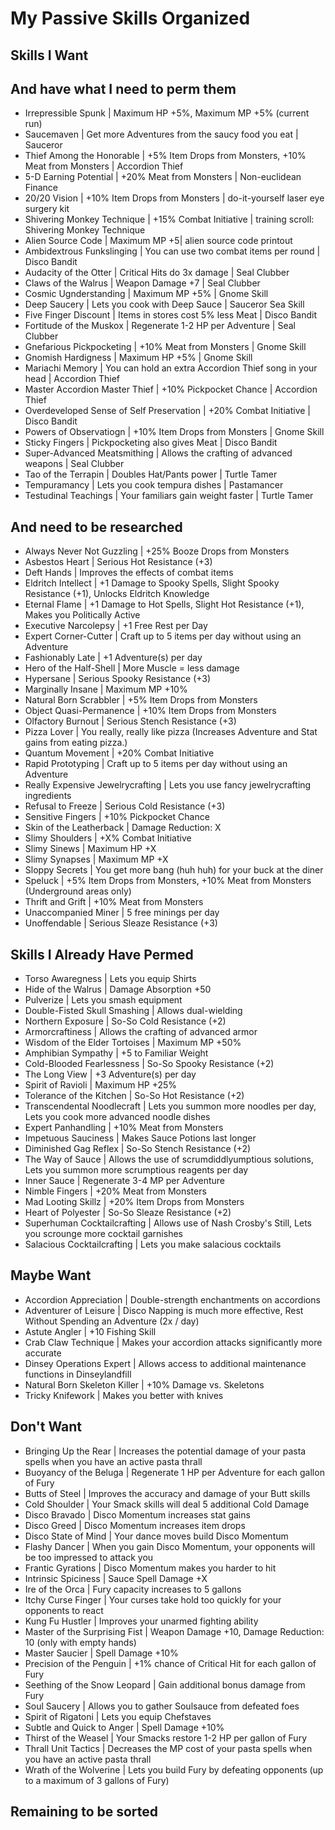 # My Passive Skills Organized

## Skills I Want

## And have what I need to perm them 
* Irrepressible Spunk | Maximum HP +5%, Maximum MP +5% (current run)
* Saucemaven | Get more Adventures from the saucy food you eat | Sauceror
* Thief Among the Honorable | +5% Item Drops from Monsters, +10% Meat from Monsters | Accordion Thief
* 5-D Earning Potential | +20% Meat from Monsters | Non-euclidean Finance
* 20/20 Vision | +10% Item Drops from Monsters | do-it-yourself laser eye surgery kit
* Shivering Monkey Technique | +15% Combat Initiative | training scroll: Shivering Monkey Technique
* Alien Source Code | Maximum MP +5| alien source code printout
* Ambidextrous Funkslinging | You can use two combat items per round | Disco Bandit
* Audacity of the Otter | Critical Hits do 3x damage | Seal Clubber
* Claws of the Walrus | Weapon Damage +7 | Seal Clubber
* Cosmic Ugnderstanding | Maximum MP +5% | Gnome Skill
* Deep Saucery | Lets you cook with Deep Sauce | Sauceror Sea Skill
* Five Finger Discount | Items in stores cost 5% less Meat | Disco Bandit
* Fortitude of the Muskox | Regenerate 1-2 HP per Adventure | Seal Clubber
* Gnefarious Pickpocketing | +10% Meat from Monsters | Gnome Skill
* Gnomish Hardigness | Maximum HP +5% | Gnome Skill
* Mariachi Memory | You can hold an extra Accordion Thief song in your head | Accordion Thief
* Master Accordion Master Thief | +10% Pickpocket Chance | Accordion Thief
* Overdeveloped Sense of Self Preservation | +20% Combat Initiative | Disco Bandit
* Powers of Observatiogn | +10% Item Drops from Monsters | Gnome Skill
* Sticky Fingers | Pickpocketing also gives Meat | Disco Bandit
* Super-Advanced Meatsmithing | Allows the crafting of advanced weapons | Seal Clubber
* Tao of the Terrapin | Doubles Hat/Pants power | Turtle Tamer
* Tempuramancy | Lets you cook tempura dishes | Pastamancer
* Testudinal Teachings | Your familiars gain weight faster | Turtle Tamer



## And need to be researched
* Always Never Not Guzzling | +25% Booze Drops from Monsters
* Asbestos Heart | Serious Hot Resistance (+3)
* Deft Hands | Improves the effects of combat items
* Eldritch Intellect | +1 Damage to Spooky Spells, Slight Spooky Resistance (+1), Unlocks Eldritch Knowledge
* Eternal Flame | +1 Damage to Hot Spells, Slight Hot Resistance (+1), Makes you Politically Active
* Executive Narcolepsy | +1 Free Rest per Day
* Expert Corner-Cutter | Craft up to 5 items per day without using an Adventure
* Fashionably Late | +1 Adventure(s) per day
* Hero of the Half-Shell | More Muscle = less damage
* Hypersane | Serious Spooky Resistance (+3)
* Marginally Insane | Maximum MP +10%
* Natural Born Scrabbler | +5% Item Drops from Monsters
* Object Quasi-Permanence | +10% Item Drops from Monsters
* Olfactory Burnout | Serious Stench Resistance (+3)
* Pizza Lover | You really, really like pizza (Increases Adventure and Stat gains from eating pizza.)
* Quantum Movement | +20% Combat Initiative
* Rapid Prototyping | Craft up to 5 items per day without using an Adventure
* Really Expensive Jewelrycrafting | Lets you use fancy jewelrycrafting ingredients
* Refusal to Freeze | Serious Cold Resistance (+3)
* Sensitive Fingers | +10% Pickpocket Chance
* Skin of the Leatherback | Damage Reduction: X
* Slimy Shoulders | +X% Combat Initiative
* Slimy Sinews | Maximum HP +X
* Slimy Synapses | Maximum MP +X
* Sloppy Secrets | You get more bang (huh huh) for your buck at the diner
* Speluck | +5% Item Drops from Monsters, +10% Meat from Monsters (Underground areas only)
* Thrift and Grift | +10% Meat from Monsters
* Unaccompanied Miner | 5 free minings per day
* Unoffendable | Serious Sleaze Resistance (+3)

## Skills I Already Have Permed
* Torso Awaregness | Lets you equip Shirts
* Hide of the Walrus | Damage Absorption +50
* Pulverize | Lets you smash equipment
* Double-Fisted Skull Smashing | Allows dual-wielding
* Northern Exposure | So-So Cold Resistance (+2)
* Armorcraftiness | Allows the crafting of advanced armor
* Wisdom of the Elder Tortoises | Maximum MP +50%
* Amphibian Sympathy | +5 to Familiar Weight
* Cold-Blooded Fearlessness | So-So Spooky Resistance (+2)
* The Long View | +3 Adventure(s) per day
* Spirit of Ravioli | Maximum HP +25%
* Tolerance of the Kitchen | So-So Hot Resistance (+2)
* Transcendental Noodlecraft | Lets you summon more noodles per day, Lets you cook more advanced noodle dishes
* Expert Panhandling | +10% Meat from Monsters
* Impetuous Sauciness | Makes Sauce Potions last longer
* Diminished Gag Reflex | So-So Stench Resistance (+2)
* The Way of Sauce | Allows the use of scrumdiddlyumptious solutions, Lets you summon more scrumptious reagents per day
* Inner Sauce | Regenerate 3-4 MP per Adventure
* Nimble Fingers | +20% Meat from Monsters
* Mad Looting Skillz | +20% Item Drops from Monsters
* Heart of Polyester | So-So Sleaze Resistance (+2)
* Superhuman Cocktailcrafting | Allows use of Nash Crosby's Still, Lets you scrounge more cocktail garnishes
* Salacious Cocktailcrafting | Lets you make salacious cocktails

## Maybe Want
* Accordion Appreciation | Double-strength enchantments on accordions
* Adventurer of Leisure | Disco Napping is much more effective, Rest Without Spending an Adventure (2x / day)
* Astute Angler | +10 Fishing Skill
* Crab Claw Technique | Makes your accordion attacks significantly more accurate
* Dinsey Operations Expert | Allows access to additional maintenance functions in Dinseylandfill
* Natural Born Skeleton Killer | +10% Damage vs. Skeletons
* Tricky Knifework | Makes you better with knives

## Don't Want
* Bringing Up the Rear | Increases the potential damage of your pasta spells when you have an active pasta thrall
* Buoyancy of the Beluga | Regenerate 1 HP per Adventure for each gallon of Fury
* Butts of Steel | Improves the accuracy and damage of your Butt skills
* Cold Shoulder | Your Smack skills will deal 5 additional Cold Damage
* Disco Bravado | Disco Momentum increases stat gains
* Disco Greed | Disco Momentum increases item drops
* Disco State of Mind | Your dance moves build Disco Momentum
* Flashy Dancer | When you gain Disco Momentum, your opponents will be too impressed to attack you
* Frantic Gyrations | Disco Momentum makes you harder to hit
* Intrinsic Spiciness | Sauce Spell Damage +X
* Ire of the Orca | Fury capacity increases to 5 gallons
* Itchy Curse Finger | Your curses take hold too quickly for your opponents to react
* Kung Fu Hustler | Improves your unarmed fighting ability
* Master of the Surprising Fist | Weapon Damage +10, Damage Reduction: 10 (only with empty hands)
* Master Saucier | Spell Damage +10%
* Precision of the Penguin | +1% chance of Critical Hit for each gallon of Fury
* Seething of the Snow Leopard | Gain additional bonus damage from Fury
* Soul Saucery | Allows you to gather Soulsauce from defeated foes
* Spirit of Rigatoni | Lets you equip Chefstaves
* Subtle and Quick to Anger | Spell Damage +10%
* Thirst of the Weasel | Your Smacks restore 1-2 HP per gallon of Fury
* Thrall Unit Tactics | Decreases the MP cost of your pasta spells when you have an active pasta thrall
* Wrath of the Wolverine | Lets you build Fury by defeating opponents (up to a maximum of 3 gallons of Fury)

## Remaining to be sorted